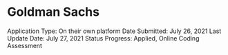 # Goldman Sachs

Application Type: On their own platform
Date Submitted: July 26, 2021
Last Update Date: July 27, 2021
Status Progress: Applied, Online Coding Assessment